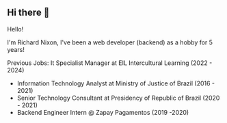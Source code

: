 ## Hi there 👋

Hello!

I'm Richard Nixon, I've been a web developer (backend) as a hobby for 5 years! 

Previous Jobs:
It Specialist Manager at EIL Intercultural Learning (2022 - 2024)
- Information Technology Analyst at Ministry of Justice of Brazil (2016 - 2021)
- Senior Technology Consultant at Presidency of Republic of Brazil (2020 - 2021)
- Backend Engineer Intern @ Zapay Pagamentos (2019 -2020)
